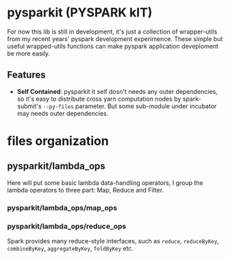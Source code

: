 # pysparkit (PYSPARK kIT)
For now this lib is still in development, it's just a collection of wrapper-utils from my recent years' pyspark development experimence. These simple but useful wrapped-utils functions can make pyspark application deveploment be more easily.

## Features
* **Self Contained**: pysparkit it self dosn't needs any outer dependencies, so it's easy to distribute cross yarn computation nodes by spark-submit's `--py-files` parameter. But some sub-module under incubator may needs outer dependencies.

# files organization
## pysparkit/lambda\_ops
Here will put some basic lambda data-handling operators, I group the lambda operators to three part: Map, Reduce and Filter.
### pysparkit/lambda\_ops/map\_ops
### pysparkit/lambda\_ops/reduce\_ops
Spark provides many reduce-style interfaces, such as `reduce`, `reduceByKey`, `combineByKey`, `aggregateByKey`, `foldByKey` etc.

